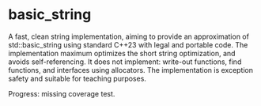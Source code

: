 # basic_string

A fast, clean string implementation, aiming to provide an approximation of std::basic_string using standard C++23 with legal and portable code. The implementation maximum optimizes the short string optimization, and avoids self-referencing. It does not implement: write-out functions, find functions, and interfaces using allocators. The implementation is exception safety and suitable for teaching purposes.

Progress: missing coverage test.

